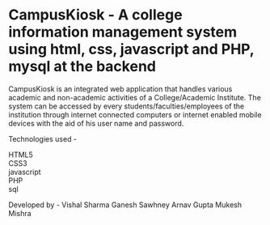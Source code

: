 # CampusKiosk - A college information management system using html, css, javascript and PHP, mysql at the backend

CampusKiosk is an integrated web application that handles various 
academic and non-academic activities of a College/Academic Institute. 
The system can be accessed by every students/faculties/employees of 
the institution through internet connected computers or internet enabled 
mobile devices with the aid of his user name and password. 

Technologies used -

HTML5<br>
CSS3<br>
javascript<br>
PHP<br>
sql<br>

Developed by -
Vishal Sharma 
Ganesh Sawhney
Arnav Gupta
Mukesh Mishra



